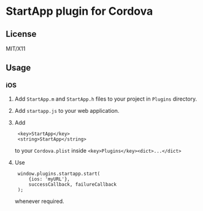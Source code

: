 # StartApp plugin for Cordova

## License

MIT/X11

## Usage

### iOS

1. Add `StartApp.m` and `StartApp.h` files to your project in `Plugins`
   directory.
2. Add `startapp.js` to your web application.
3. Add

        <key>StartApp</key>
        <string>StartApp</string>

   to your `Cordova.plist` inside `<key>Plugins</key><dict>...</dict>`
4. Use

        window.plugins.startapp.start(
            {ios: 'myURL'},
            successCallback, failureCallback
        );

   whenever required.
